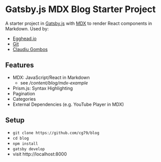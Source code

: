 # Gatsby.js MDX Blog Starter Project

A starter project in [Gatsby.js](https://www.gatsbyjs.org/) with [MDX](https://github.com/mdx-js/mdx) to render React components in Markdown. Used by:

* [Egghead.io](https://github.com/eggheadio/gatsby-starter-egghead-blog)
* [Git](https://github.com/cg79/blog)
* [Claudiu Gombos](https://www.fullsd.com/)

## Features

* MDX: JavaScript/React in Markdown
  * see */content/blog/mdx-example*
* Prism.js: Syntax Highlighting
* Pagination
* Categories
* External Dependencies (e.g. YouTube Player in MDX)

## Setup

* `git clone https://github.com/cg79/blog`
* `cd blog`
* `npm install`
* `gatsby develop`
* visit http://localhost:8000

